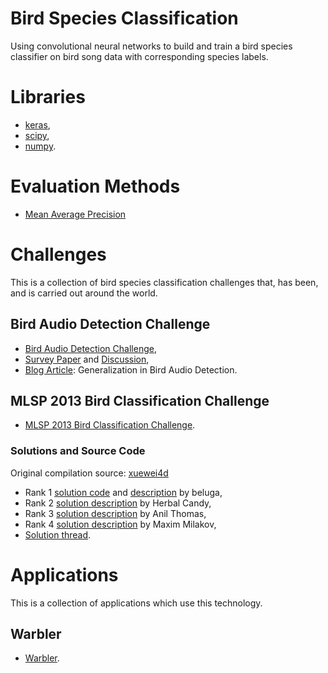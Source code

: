 # Bird Species Classification
Using convolutional neural networks to build and train a bird species classifier on bird song data with corresponding species labels.

# Libraries
- [keras](http://keras.io/),
- [scipy](https://www.scipy.org/),
- [numpy](http://www.numpy.org/).

# Evaluation Methods
- [Mean Average Precision](https://github.com/benhamner/Metrics/blob/master/Python/ml_metrics/average_precision.py)

# Challenges
This is a collection of bird species classification challenges that, has been, and is carried out around the world.

## Bird Audio Detection Challenge
- [Bird Audio Detection Challenge](http://machine-listening.eecs.qmul.ac.uk/bird-audio-detection-challenge/),
- [Survey Paper](https://arxiv.org/pdf/1608.03417v1.pdf) and [Discussion](https://groups.google.com/forum/#!forum/bird-detection),
- [Blog Article](http://machine-listening.eecs.qmul.ac.uk/2016/10/bird-audio-detection-baseline-generalisation/): Generalization in Bird Audio Detection.

## MLSP 2013 Bird Classification Challenge
- [MLSP 2013 Bird Classification Challenge](https://www.kaggle.com/c/mlsp-2013-birds/).

### Solutions and Source Code
Original compilation source: [xuewei4d](https://github.com/xuewei4d/KaggleSolutions)

- Rank 1 [solution code](https://github.com/gaborfodor/MLSP_2013) and [description](https://www.kaggle.com/c/mlsp-2013-birds/forums/t/5457/congratulations-to-the-winners/29159#post29159) by beluga,
- Rank 2 [solution description](https://www.kaggle.com/c/mlsp-2013-birds/forums/t/5457/congratulations-to-the-winners/29017#post29017) by Herbal Candy,
- Rank 3 [solution description](https://www.kaggle.com/c/mlsp-2013-birds/forums/t/5457/congratulations-to-the-winners/29101#post29101) by Anil Thomas,
- Rank 4 [solution description](http://www.kaggle.com/c/mlsp-2013-birds/forums/t/5457/congratulations-to-the-winners/29092#post29092) by Maxim Milakov,
- [Solution thread](https://www.kaggle.com/c/mlsp-2013-birds/forums/t/5457/congratulations-to-the-winners).

# Applications
This is a collection of applications which use this technology.

## Warbler
- [Warbler](https://warblr.net/).
